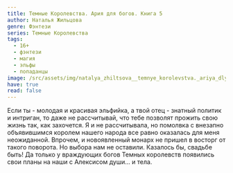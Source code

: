 ```yaml
---
title: Темные Королевства. Ария для богов. Книга 5
author: Наталья Жильцова
genre: Фэнтези
series: Темные Королевства
tags:
  - 16+
  - фэнтези
  - магия
  - эльфы
  - попаданцы
image: /src/assets/img/natalya_zhiltsova__temnye_korolevstva._ariya_dlya_bogov.jpeg
have: true
read: false
---
```

Если ты - молодая и красивая эльфийка, а твой отец - знатный политик и интриган, то даже не рассчитывай, что тебе позволят прожить свою жизнь так, как захочется. Я и не рассчитывала, но помолвка с внезапно объявившимся королем нашего народа все равно оказалась для меня неожиданной. Впрочем, и новоявленный монарх не пришел в восторг от такого поворота. Но выбора нам не оставили. Казалось бы, свадьбе быть! Да только у враждующих богов Темных королевств появились свои планы на наши с Алексисом души... и тела.
